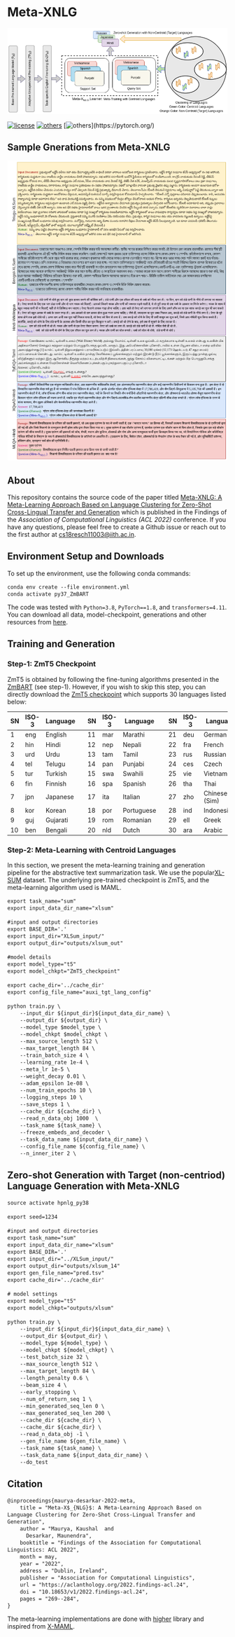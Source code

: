 # Meta-XNLG

![](https://github.com/kaushal0494/Meta_XNLG/blob/main/metaxng.png)

[![license](https://img.shields.io/github/license/mashape/apistatus.svg?maxAge=2592000)](https://github.com/Arko98/Hostility-Detection-in-Hindi-Constraint-2021/blob/main/LICENSE)
[![others](https://img.shields.io/badge/Huggingface-Cuda%2011.1.0-brightgreen)](https://huggingface.co/)
[![others](https://img.shields.io/badge/PyTorch-Stable%20(1.8.0)-orange)](https://pytorch.org/)

## Sample Gnerations from Meta-XNLG
![](https://github.com/kaushal0494/Meta_XNLG/blob/main/sample_gens.png)

## About
This repository contains the source code of the paper titled [Meta-XNLG: A Meta-Learning Approach Based on Language Clustering for Zero-Shot Cross-Lingual Transfer and Generation](https://aclanthology.org/2022.findings-acl.24.pdf) which is published in the Findings of the *Association of Computational Linguistics (ACL 2022)* conference. If you have any questions, please feel free to create a Github issue or reach out to the first author at <cs18resch11003@iith.ac.in>.

## Environment Setup and Downloads
To set up the environment, use the following conda commands:

``` 
conda env create --file environment.yml
conda activate py37_ZmBART
``` 
The code was tested with `Python=3.8`, `PyTorch==1.8`, and `transformers=4.11`. You can download all data, model-checkpoint, generations and other resources from [here](https://iith-my.sharepoint.com/:f:/g/personal/cs18resch11003_iith_ac_in/EuGPeheMMc9Dlp4sKdwACJkBGLa3MSepHahpHFzZS3F4gQ?e=0xarjl).

## Training and Generation

### Step-1: ZmT5 Checkpoint
ZmT5 is obtained by following the fine-tuning algorithms presented in the [ZmBART](https://github.com/kaushal0494/ZmBART) (see step-1). However, if you wish to skip this step, you can directly download the [ZmT5 checkpoint]() which supports 30 languages listed below:

| SN  | ISO-3 | Language || SN  | ISO-3 | Language || SN  | ISO-3 | Language |
| -- | ---- | --------|-| -- | ---- | --------|-| -- | ---- | --------|
| 1  | eng | English  || 11  | mar  | Marathi  || 21  | deu  | German  |
| 2  | hin  | Hindi  || 12  | nep  | Nepali  || 22  | fra  | French  |
| 3 | urd  |  Urdu  || 13  | tam  | Tamil  || 23  | rus  | Russian  |
| 4  |  tel |  Telugu  || 14  | pan  | Punjabi  || 24  | ces  | Czech  |
| 5  | tur  | Turkish   || 15  | swa  | Swahili  || 25  | vie  | Vietnamese  |
| 6  | fin  | Finnish  || 16  | spa  | Spanish  || 26  | tha  | Thai  |
| 7  | jpn  | Japanese  || 17  | ita  | Italian  || 27  | zho  | Chinese (Sim)  |
| 8  | kor  | Korean  || 18  | por  | Portuguese  || 28  | ind  | Indonesian  |
| 9  | guj  | Gujarati  || 19  | rom  | Romanian  || 29  | ell  | Greek  |
| 10  | ben  | Bengali  || 20  | nld  | Dutch  || 30  | ara  | Arabic  |


### Step-2: Meta-Learning with Centroid Languages
In this section, we present the meta-learning training and generation pipeline for the abstractive text summarization task. We use the popular[XL-SUM](https://github.com/csebuetnlp/xl-sum) dataset. The underlying pre-trained checkpoint is ZmT5, and the meta-learning algorithm used is MAML.

```
export task_name="sum"
export input_data_dir_name="xlsum"

#input and output directories
export BASE_DIR='.'
export input_dir="XLSum_input/"
export output_dir="outputs/xlsum_out"

#model details
export model_type="t5" 
export model_chkpt="ZmT5_checkpoint"

export cache_dir='../cache_dir'
export config_file_name="auxi_tgt_lang_config" 

python train.py \
    --input_dir ${input_dir}${input_data_dir_name} \
    --output_dir ${output_dir} \
    --model_type $model_type \
    --model_chkpt $model_chkpt \
    --max_source_length 512 \
    --max_target_length 84 \
    --train_batch_size 4 \
    --learning_rate 1e-4 \
    --meta_lr 1e-5 \
    --weight_decay 0.01 \
    --adam_epsilon 1e-08 \
    --num_train_epochs 10 \
    --logging_steps 10 \
    --save_steps 1 \
    --cache_dir ${cache_dir} \
    --read_n_data_obj 1000  \
    --task_name ${task_name} \
    --freeze_embeds_and_decoder \
    --task_data_name ${input_data_dir_name} \
    --config_file_name ${config_file_name} \
    --n_inner_iter 2 \
```

## Zero-shot Generation with Target (non-centriod) Language Generation with Meta-XNLG
```
source activate hpnlg_py38

export seed=1234

#input and output directories
export task_name="sum"
export input_data_dir_name="xlsum"
export BASE_DIR='.'
export input_dir="../XLSum_input/"
export output_dir="outputs/xlsum_14"
export gen_file_name="pred.tsv"
export cache_dir='../cache_dir'

# model settings
export model_type="t5" 
export model_chkpt="outputs/xlsum"

python train.py \
    --input_dir ${input_dir}${input_data_dir_name} \
    --output_dir ${output_dir} \
    --model_type ${model_type} \
    --model_chkpt ${model_chkpt} \
    --test_batch_size 32 \
    --max_source_length 512 \
    --max_target_length 84 \
    --length_penalty 0.6 \
    --beam_size 4 \
    --early_stopping \
    --num_of_return_seq 1 \
    --min_generated_seq_len 0 \
    --max_generated_seq_len 200 \
    --cache_dir ${cache_dir} \
    --cache_dir ${cache_dir} \
    --read_n_data_obj -1 \
    --gen_file_name ${gen_file_name} \
    --task_name ${task_name} \
    --task_data_name ${input_data_dir_name} \
    --do_test 
```



## Citation

```
@inproceedings{maurya-desarkar-2022-meta,
    title = "Meta-X$_{NLG}$: A Meta-Learning Approach Based on Language Clustering for Zero-Shot Cross-Lingual Transfer and Generation",
    author = "Maurya, Kaushal  and
      Desarkar, Maunendra",
    booktitle = "Findings of the Association for Computational Linguistics: ACL 2022",
    month = may,
    year = "2022",
    address = "Dublin, Ireland",
    publisher = "Association for Computational Linguistics",
    url = "https://aclanthology.org/2022.findings-acl.24",
    doi = "10.18653/v1/2022.findings-acl.24",
    pages = "269--284",
}
```

The meta-learning implementations are done with [higher](https://github.com/facebookresearch/higher) library and inspired from [X-MAML](https://github.com/copenlu/X-MAML).
